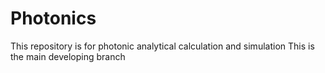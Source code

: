 # Photonics
This repository is for photonic analytical calculation and simulation 
This is the main developing branch
